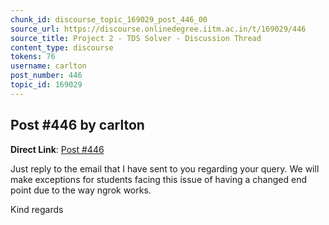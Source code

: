 ```yaml
---
chunk_id: discourse_topic_169029_post_446_00
source_url: https://discourse.onlinedegree.iitm.ac.in/t/169029/446
source_title: Project 2 - TDS Solver - Discussion Thread
content_type: discourse
tokens: 76
username: carlton
post_number: 446
topic_id: 169029
---
```


## Post #446 by carlton

**Direct Link**: [Post #446](https://discourse.onlinedegree.iitm.ac.in/t/169029/446)

Just reply to the email that I have sent to you regarding your query. We will make exceptions for students facing this issue of having a changed end point due to the way ngrok works.

Kind regards
